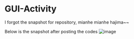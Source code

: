 # GUI-Activity


I forgot the snapshot for repository, mianhe mianhe hajima~~



Below is the snapshot after posting the codes
![image](https://github.com/user-attachments/assets/6bb91a9c-e5c4-4520-a3da-3432c93b5191)

